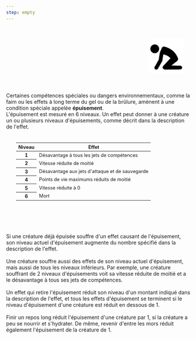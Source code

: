 ```yaml
---
step: empty
---
```

<div class="warning" style='background-color:var(--bg); border-left: solid var(--title) 4px; border-radius: 4px;'>
<p style='padding:0.7em; margin-left:0.7em; display: inline-block;'>
<img src="../../Illustrations/Conditions/FinalExhausted.png" style="width:20%;  float:right; padding:0.7em">

Certaines compétences spéciales ou dangers environnementaux, comme la faim ou les effets à long terme du gel ou de la brûlure, amènent à une condition spéciale appelée <b>épuisement</b>.<br>
L'épuisement est mesuré en 6 niveaux. Un effet peut donner à une créature un ou plusieurs niveaux d'épuisements, comme décrit dans la description de l'effet.<br>

</p>

<table style='padding:0.7em; margin-left:1.4em; display: inline-block; font-size:.8rem;'>
  <thead>
    <tr>
      <th scope="col">Niveau</th>
      <th scope="col">Effet</th>
    </tr>
  </thead>
 <tbody>
    <tr>
      <th scope="row" align="center">1</th>
      <td>Désavantage à tous les jets de compétences</td>
    </tr>
    <tr>
      <th scope="row" align="center">2</th>
      <td>Vitesse réduite de moitié</td>
    </tr>
    <tr>
      <th scope="row" align="center">3</th>
      <td>Désavantage aux jets d'attaque et de sauvegarde</td>
    </tr>
    <tr>
      <th scope="row" align="center">4</th>
      <td>Points de vie maximums réduits de moitié</td>
    </tr>
    <tr>
      <th scope="row" align="center">5</th>
      <td>Vitesse réduite à 0</td>
    </tr>
    <tr>
      <th scope="row" align="center">6</th>
      <td>Mort</td>
    </tr>
  </tbody>
</table>

<p style='padding:0.7em; margin-left:0.7em; display: inline-block; text-align:justify;'>
  
Si une créature déjà épuisée souffre d'un effet causant de l'épuisement, son niveau actuel d'épuisement augmente du nombre spécifié dans la description de l'effet.<br><br>
Une créature souffre aussi des effets de son niveau actuel d'épuisement, mais aussi de tous les niveaux inférieurs. Par exemple, une créature souffrant de 2 niveaux d'épuisements voit sa vitesse réduite de moitié et a le désavantage à tous ses jets de compétences.<br><br>
Un effet qui retire l'épuisement réduit son niveau d'un montant indiqué dans la description de l'effet, et tous les effets d'épuisement se terminent si le niveau d'épuisement d'une créature est réduit en dessous de 1.<br><br>
Finir un repos long réduit l'épuisement d'une créature par 1, si la créature a peu se nourrir et s'hydrater. De même, revenir d'entre les mors réduit également l'épuisement de la créature de 1.<br><br>

</p>
</div>
